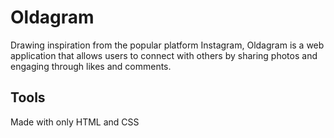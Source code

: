 # Oldagram

Drawing inspiration from the popular platform Instagram, Oldagram is a web application that allows users to connect with others by sharing photos and engaging through likes and comments.

## Tools
Made with only HTML and CSS


